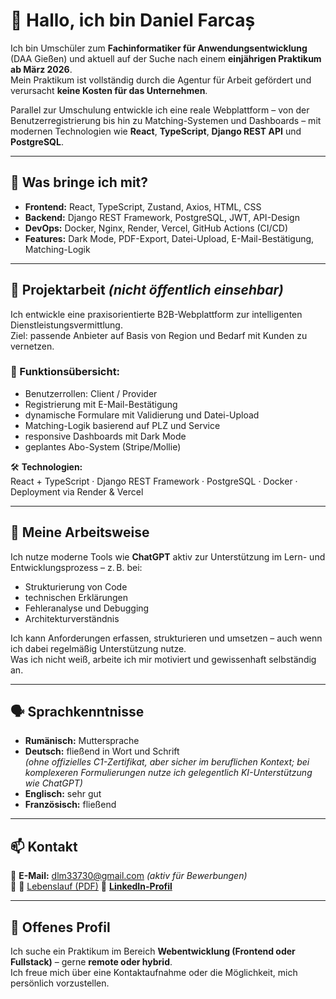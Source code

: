 # 👋 Hallo, ich bin Daniel Farcaș

Ich bin Umschüler zum **Fachinformatiker für Anwendungsentwicklung** (DAA Gießen) und aktuell auf der Suche nach einem **einjährigen Praktikum ab März 2026**.  
Mein Praktikum ist vollständig durch die Agentur für Arbeit gefördert und verursacht **keine Kosten für das Unternehmen**.

Parallel zur Umschulung entwickle ich eine reale Webplattform – von der Benutzerregistrierung bis hin zu Matching-Systemen und Dashboards – mit modernen Technologien wie **React**, **TypeScript**, **Django REST API** und **PostgreSQL**.

---

## 💼 Was bringe ich mit?

- **Frontend:** React, TypeScript, Zustand, Axios, HTML, CSS
- **Backend:** Django REST Framework, PostgreSQL, JWT, API-Design
- **DevOps:** Docker, Nginx, Render, Vercel, GitHub Actions (CI/CD)
- **Features:** Dark Mode, PDF-Export, Datei-Upload, E-Mail-Bestätigung, Matching-Logik

---

## 🚀 Projektarbeit *(nicht öffentlich einsehbar)*

Ich entwickle eine praxisorientierte B2B-Webplattform zur intelligenten Dienstleistungsvermittlung.  
Ziel: passende Anbieter auf Basis von Region und Bedarf mit Kunden zu vernetzen.

### 🧩 Funktionsübersicht:
- Benutzerrollen: Client / Provider
- Registrierung mit E-Mail-Bestätigung
- dynamische Formulare mit Validierung und Datei-Upload
- Matching-Logik basierend auf PLZ und Service
- responsive Dashboards mit Dark Mode
- geplantes Abo-System (Stripe/Mollie)

🛠️ **Technologien:**  
React + TypeScript · Django REST Framework · PostgreSQL · Docker · Deployment via Render & Vercel

---

## 🤖 Meine Arbeitsweise

Ich nutze moderne Tools wie **ChatGPT** aktiv zur Unterstützung im Lern- und Entwicklungsprozess – z. B. bei:
- Strukturierung von Code
- technischen Erklärungen
- Fehleranalyse und Debugging
- Architekturverständnis

Ich kann Anforderungen erfassen, strukturieren und umsetzen – auch wenn ich dabei regelmäßig Unterstützung nutze.  
Was ich nicht weiß, arbeite ich mir motiviert und gewissenhaft selbständig an.

---

## 🗣️ Sprachkenntnisse

- **Rumänisch:** Muttersprache  
- **Deutsch:** fließend in Wort und Schrift  
  *(ohne offizielles C1-Zertifikat, aber sicher im beruflichen Kontext; bei komplexeren Formulierungen nutze ich gelegentlich KI-Unterstützung wie ChatGPT)*  
- **Englisch:** sehr gut  
- **Französisch:** fließend

---

## 📫 Kontakt

📧 **E-Mail:** dlm33730@gmail.com *(aktiv für Bewerbungen)*  
🔗 📄 [Lebenslauf (PDF)](https://drive.google.com/file/d/1439yh6jq4lB_4XFZALt95r5HIJahvldG/view?usp=drive_link) 
🔗 [**LinkedIn-Profil**](https://www.linkedin.com/in/dani-farcas-760402112/)

---

## 📌 Offenes Profil

Ich suche ein Praktikum im Bereich **Webentwicklung (Frontend oder Fullstack)** – gerne **remote oder hybrid**.  
Ich freue mich über eine Kontaktaufnahme oder die Möglichkeit, mich persönlich vorzustellen.
